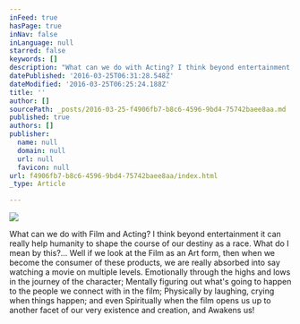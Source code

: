```yaml
---
inFeed: true
hasPage: true
inNav: false
inLanguage: null
starred: false
keywords: []
description: "What can we do with Acting? I think beyond entertainment it can really help humanity to shape the course of our destiny, as a race. What do I mean by this?... Well if we look at the Film as an Art form, then we are really absorbed into say watching a movie on multiple levels. Emotionally through the highs and lows in the journey of the character, Mentally figuring out what's going to happen to the people we connect with in the film, Physically by laughing, crying when things happen, and even Spiritually when the film opens us up to another facet of our very existence and creation, and awakens us. So as with"
datePublished: '2016-03-25T06:31:28.548Z'
dateModified: '2016-03-25T06:25:24.188Z'
title: ''
author: []
sourcePath: _posts/2016-03-25-f4906fb7-b8c6-4596-9bd4-75742baee8aa.md
published: true
authors: []
publisher:
  name: null
  domain: null
  url: null
  favicon: null
url: f4906fb7-b8c6-4596-9bd4-75742baee8aa/index.html
_type: Article

---
```

![](https://the-grid-user-content.s3-us-west-2.amazonaws.com/f3a14acb-6388-4c80-a19d-7807c0a6a334.jpg)

What can we do with Film and Acting? I think beyond entertainment it can really help humanity to shape the course of our destiny as a race. What do I mean by this?... Well if we look at the Film as an Art form, then when we become the consumer of these products, we are really absorbed into say watching a movie on multiple levels. Emotionally through the highs and lows in the journey of the character; Mentally figuring out what's going to happen to the people we connect with in the film; Physically by laughing, crying when things happen; and even Spiritually when the film opens us up to another facet of our very existence and creation, and Awakens us!